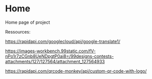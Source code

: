 # Home
Home page of project

Ressources:

https://rapidapi.com/googlecloud/api/google-translate1/

https://images-workbench.99static.com/fV-nPo1r7zCGnb8UeNDpgtP0ai8=/99designs-contests-attachments/127/127564/attachment_127564933

https://rapidapi.com/qrcode-monkey/api/custom-qr-code-with-logo/
